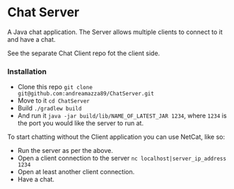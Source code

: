 # Chat Server

A Java chat application. The Server allows multiple clients to connect to it and have a chat.

See the separate Chat Client repo fot the client side.

### Installation

- Clone this repo `git clone git@github.com:andreamazza89/ChatServer.git`
- Move to it `cd ChatServer`
- Build `./gradlew build`
- And run it `java -jar build/lib/NAME_OF_LATEST_JAR 1234`, where `1234` is the port you would like the server to run at.

To start chatting without the Client application you can use NetCat, like so:

- Run the server as per the above.
- Open a client connection to the server `nc localhost|server_ip_address 1234`
- Open at least another client connection.
- Have a chat.
